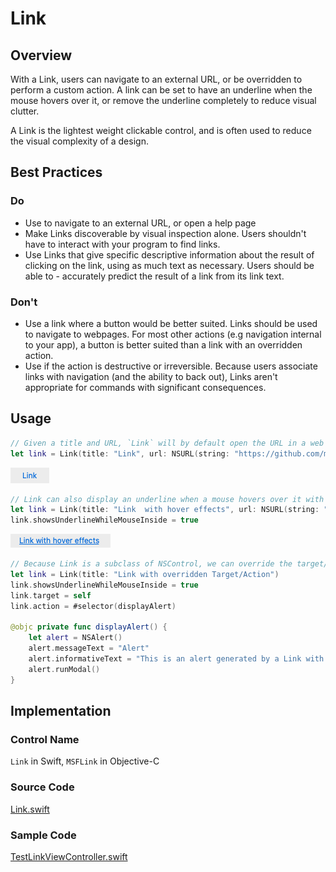 # Link

## Overview
With a Link, users can navigate to an external URL, or be overridden to perform a custom action. A link can be set to have an underline when the mouse hovers over it, or remove the underline completely to reduce visual clutter.

A Link is the lightest weight clickable control, and is often used to reduce the visual complexity of a design.



## Best Practices
### Do
- Use to navigate to an external URL, or open a help page
- Make Links discoverable by visual inspection alone. Users shouldn't have to interact with your program to find links.
- Use Links that give specific descriptive information about the result of clicking on the link, using as much text as necessary. Users should be able to - accurately predict the result of a link from its link text.


### Don't
- Use a link where a button would be better suited. Links should be used to navigate to webpages. For most other actions (e.g navigation internal to your app), a button is better suited than a link with an overridden action.
- Use if the action is destructive or irreversible. Because users associate links with navigation (and the ability to back out), Links aren't appropriate for commands with significant consequences.

## Usage

```Swift
// Given a title and URL, `Link` will by default open the URL in a web browser.
let link = Link(title: "Link", url: NSURL(string: "https://github.com/microsoft/fluentui-apple")!)
```
![Link.png](.attachments/Link.png)

```Swift
// Link can also display an underline when a mouse hovers over it with the optional property "showsUnderlineWhileMouseInside".
let link = Link(title: "Link  with hover effects", url: NSURL(string: "https://github.com/microsoft/fluentui-apple")!)
link.showsUnderlineWhileMouseInside = true
```
![LinkWithHover.png](.attachments/LinkWithHover.png)

```Swift
// Because Link is a subclass of NSControl, we can override the target/action to perform a custom task
let link = Link(title: "Link with overridden Target/Action")
link.showsUnderlineWhileMouseInside = true
link.target = self
link.action = #selector(displayAlert)

@objc private func displayAlert() {
    let alert = NSAlert()
    alert.messageText = "Alert"
    alert.informativeText = "This is an alert generated by a Link with an overridden Target/Action"
    alert.runModal()
}
```

## Implementation
### Control Name
`Link` in Swift, `MSFLink` in Objective-C
### Source Code
[Link.swift](https://github.com/microsoft/fluentui-apple/blob/main/macos/FluentUI/Link.swift)
### Sample Code
[TestLinkViewController.swift](https://github.com/microsoft/fluentui-apple/blob/main/macos/FluentUITestApp/TestLinkViewController.swift)
